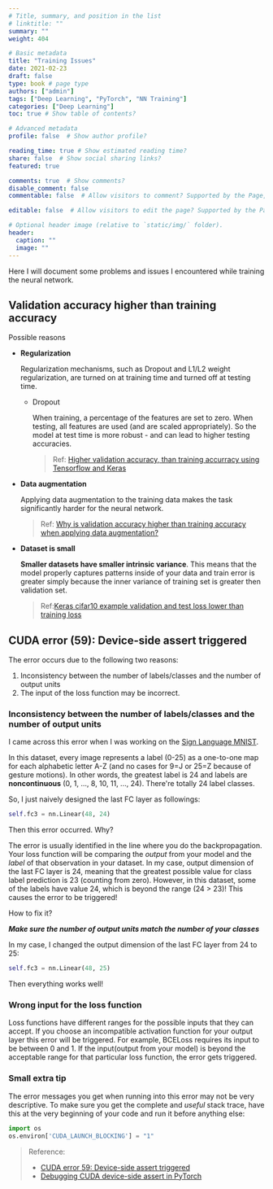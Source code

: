 ```yaml
---
# Title, summary, and position in the list
# linktitle: ""
summary: ""
weight: 404

# Basic metadata
title: "Training Issues"
date: 2021-02-23
draft: false
type: book # page type
authors: ["admin"]
tags: ["Deep Learning", "PyTorch", "NN Training"]
categories: ["Deep Learning"]
toc: true # Show table of contents?

# Advanced metadata
profile: false  # Show author profile?

reading_time: true # Show estimated reading time?
share: false  # Show social sharing links?
featured: true

comments: true  # Show comments?
disable_comment: false
commentable: false  # Allow visitors to comment? Supported by the Page, Post, and Docs content types.

editable: false  # Allow visitors to edit the page? Supported by the Page, Post, and Docs content types.

# Optional header image (relative to `static/img/` folder).
header:
  caption: ""
  image: ""
---
```


Here I will document some problems and issues I encountered while training the neural network.

## Validation accuracy higher than training accuracy

Possible reasons 

- **Regularization**

  Regularization mechanisms, such as Dropout and L1/L2 weight regularization, are turned on at training time and turned off at testing time. 

  - Dropout

    When training, a percentage of the features are set to zero. When testing, all features are used (and are scaled appropriately). So the model at test time is more robust - and can lead to higher testing accuracies.

    > Ref: [Higher validation accuracy, than training accurracy using Tensorflow and Keras](https://stackoverflow.com/questions/43979449/higher-validation-accuracy-than-training-accurracy-using-tensorflow-and-keras)

- **Data augmentation**

  Applying data augmentation to the training data makes the task significantly harder for the neural network. 

  > Ref: [Why is validation accuracy higher than training accuracy when applying data augmentation?](https://stackoverflow.com/questions/48845354/why-is-validation-accuracy-higher-than-training-accuracy-when-applying-data-augm)
  
- **Dataset is small**

  **Smaller datasets have smaller intrinsic variance**. This means that the model properly captures patterns inside of your data and train error is greater simply because the inner variance of training set is greater then validation set.

  > Ref:[Keras cifar10 example validation and test loss lower than training loss](https://stackoverflow.com/questions/42878683/keras-cifar10-example-validation-and-test-loss-lower-than-training-loss)

## CUDA error (59): Device-side assert triggered

The error occurs due to the following two reasons:

1. Inconsistency between the number of labels/classes and the number of output units
2. The input of the loss function may be incorrect.

### Inconsistency between the number of labels/classes and the number of output units

I came across this error when I was working on the [Sign Language MNIST](https://www.kaggle.com/datamunge/sign-language-mnist). 

In this dataset, every image represents a label (0-25) as a one-to-one map for each alphabetic letter A-Z (and no cases for 9=J or 25=Z because of gesture motions). In other words, the greatest label is 24 and labels are **noncontinuous** (0, 1, ..., 8, 10, 11, ..., 24). There're totally 24 label classes.

So, I just naively designed the last FC layer as followings:

```python
self.fc3 = nn.Linear(48, 24)
```

Then this error occurred. Why?

The error is usually identified in the line where you do the backpropagation. Your loss function will be comparing the *output* from your model and the *label* of that observation in your dataset. In my case, output dimension of the last FC layer is 24, meaning that the greatest possible value for class label prediction is 23 (counting from zero). However, in this dataset, some of the labels have value 24, which is beyond the range (24 > 23)! This causes the error to be triggered! 

How to fix it?

***Make sure the number of output units match the number of your classes***

In my case, I changed the output dimension of the last FC layer from 24 to 25: 

```python
self.fc3 = nn.Linear(48, 25)
```

Then everything works well!

### Wrong input for the loss function

Loss functions have different ranges for the possible inputs that they can accept. If you choose an incompatible activation function for your output layer this error will be triggered. For example, BCELoss requires its input to be between 0 and 1. If the input(output from your model) is beyond the acceptable range for that particular loss function, the error gets triggered.

### Small extra tip

The error messages you get when running into this error may not be very descriptive. To make sure you get the complete and *useful* stack trace, have this at the very beginning of your code and run it before anything else:

```python
import os
os.environ['CUDA_LAUNCH_BLOCKING'] = "1"
```

> Reference: 
>
> - [CUDA error 59: Device-side assert triggered](https://towardsdatascience.com/cuda-error-device-side-assert-triggered-c6ae1c8fa4c3)
> - [Debugging CUDA device-side assert in PyTorch](https://lernapparat.de/debug-device-assert/)

